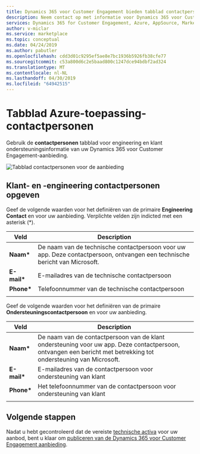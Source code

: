 ```yaml
---
title: Dynamics 365 voor Customer Engagement bieden tabblad contactpersonen | Azure Marketplace
description: Neem contact op met informatie voor Dynamics 365 voor Customer Engagement aanbieding configureren op de AppSource-Marketplace.
services: Dynamics 365 for Customer Engagement, Azure, AppSource, Marketplace, Cloud Partner Portal,
author: v-miclar
ms.service: marketplace
ms.topic: conceptual
ms.date: 04/24/2019
ms.author: pabutler
ms.openlocfilehash: cdd3d01c9295ef5ae8e7bc1936b5926fb38cfe77
ms.sourcegitcommit: c53a800d6c2e5baad800c1247dce94bdbf2ad324
ms.translationtype: MT
ms.contentlocale: nl-NL
ms.lasthandoff: 04/30/2019
ms.locfileid: "64942515"
---
```

# <a name="azure-application-contacts-tab"></a>Tabblad Azure-toepassing-contactpersonen

Gebruik de **contactpersonen** tabblad voor engineering en klant ondersteuningsinformatie van uw Dynamics 365 voor Customer Engagement-aanbieding.

![Tabblad contactpersonen voor de aanbieding](./media/dynce-contacts-tab.png)


## <a name="specify-customer-and-engineering-contacts"></a>Klant- en -engineering contactpersonen opgeven

Geef de volgende waarden voor het definiëren van de primaire **Engineering Contact** en voor uw aanbieding. Verplichte velden zijn indicted met een asterisk (*).

|    Veld        |  Description                    |
|    ---------    |  ---------------                |
|  **Naam\***       |  De naam van de technische contactpersoon voor uw app. Deze contactpersoon, ontvangen een technische bericht van Microsoft.   |
|  **E-mail\***      |  E-mailadres van de technische contactpersoon  |
|  **Phone\***      |  Telefoonnummer van de technische contactpersoon  |
|  |  |

Geef de volgende waarden voor het definiëren van de primaire **Ondersteuningscontactpersoon** en voor uw aanbieding.

|    Veld        |   Description                   |
|    ---------    |  ---------------                |
|  **Naam\***       |  De naam van de contactpersoon van de klant ondersteuning voor uw app. Deze contactpersoon, ontvangen een bericht met betrekking tot ondersteuning van Microsoft.   |
|  **E-mail\***      |  E-mailadres van de contactpersoon voor ondersteuning van klant  |
|  **Phone\***      |  Het telefoonnummer van de contactpersoon voor ondersteuning van klant  |
|  |  |


## <a name="next-steps"></a>Volgende stappen

Nadat u hebt gecontroleerd dat de vereiste [technische activa](./cpp-create-technical-assets.md) voor uw aanbod, bent u klaar om [publiceren van de Dynamics 365 voor Customer Engagement aanbieding](./cpp-publish-offer.md).
